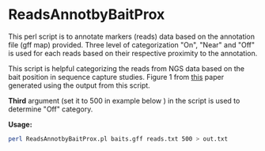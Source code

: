 # ReadsAnnotbyBaitProx
This perl script is to annotate markers (reads) data based on the annotation file (gff map) provided. Three level of categorization "On", "Near" and "Off" is used for each reads based on their respective proximity to the annotation.

This script is helpful categorizing the reads from NGS data based on the bait position in sequence capture studies. Figure 1 from [this](http://onlinelibrary.wiley.com/doi/10.1111/1755-0998.12570/full) paper generated using the output from this script. 

**Third** argument (set it to 500 in example below ) in the script is used to determine "Off" category.  

**Usage:**
```sh
perl ReadsAnnotbyBaitProx.pl baits.gff reads.txt 500 > out.txt 
```